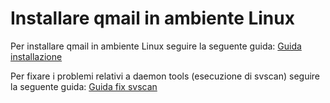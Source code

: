 # Installare qmail in ambiente Linux
Per installare qmail in ambiente Linux seguire la seguente guida: [Guida installazione](http://www.lifewithqmail.org/lwq.html)

Per fixare i problemi relativi a daemon tools (esecuzione di svscan) seguire la seguente guida: [Guida fix svscan](http://www.kluner.net/2011/04/04/daemontools-on-redhat-enterprise-6-0/)
